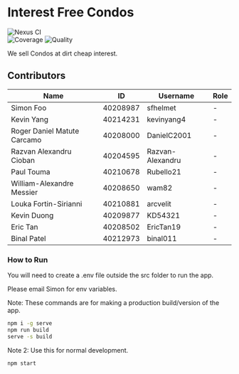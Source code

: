 # Interest Free Condos
![Nexus CI](https://github.com/sfhelmet/InterestFreeCondos/actions/workflows/node.js.yml/badge.svg)  
![Coverage](https://img.shields.io/badge/Coverage-93.33%25-brightgreen.svg)
![Quality](https://img.shields.io/badge/Quality-A-brightgreen.svg)

We sell Condos at dirt cheap interest.

## Contributors

|               Name           |     ID    | Username         | Role |
| ---------------------------- | --------- | ---------------- | ---- |
| Simon Foo                    | 40208987  | sfhelmet         | - |
| Kevin Yang                   | 40214231  | kevinyang4       | - |
| Roger Daniel Matute Carcamo  | 40208000  | DanielC2001      | - |
| Razvan Alexandru Cioban      | 40204595  | Razvan-Alexandru | - |
| Paul Touma                   | 40210678  | Rubello21        | - |
| William-Alexandre Messier    | 40208650  | wam82            | - |
| Louka Fortin-Sirianni        | 40210881  | arcvelit         | - |
| Kevin Duong                  | 40209877  | KD54321          | - |
| Eric Tan                     | 40208502  | EricTan19        | - |
| Binal Patel                  | 40212973  | binal011         | - |

### How to Run
You will need to create a .env file outside the src folder to run the app.

Please email Simon for env variables.

Note: These commands are for making a production build/version of the app.
```bash
npm i -g serve
npm run build
serve -s build
```

Note 2: Use this for normal development.
```bash
npm start
```
